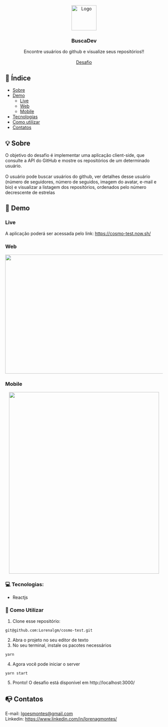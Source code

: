 <br />
<p align="center">
    <img src="https://i.pinimg.com/originals/9b/3c/ef/9b3cef596ae80e68281e7da2b37c5ae7.png" alt="Logo" width="80" height="80">
  <h3 align="center">BuscaDev</h3>

  <p align="center">    
     Encontre usuários do github e visualize seus repositórios!!
       <br />
    <br />
     <a href="https://gitlab.com/daniel259/cosmo-test/">Desafio</a> 
  </p> 

## :checkered_flag: Índice

* [Sobre](#-sobre)
* [Demo](#-demo)
  * [Live](#live)
  * [Web](#web)
  * [Mobile](#-mobile)
* [Tecnologias](#-tecnologias)
* [Como utilizar](#-como-utilizar)
* [Contatos](#-contatos)

## :bulb: Sobre
O objetivo do desafio é implementar uma aplicação client-side, 
que consulte a API do GitHub e mostre os repositórios de um determinado usuário.
<br><br>O usuário pode buscar usuários do github, ver detalhes desse usuário 
(número de seguidores, número de seguidos, imagem do avatar, e-mail e bio)
e visualizar a listagem dos repositórios, ordenados pelo número decrescente de estrelas


## :iphone: Demo

### Live

A aplicação poderá ser acessada pelo link: https://cosmo-test.now.sh/

### Web
<p align="center">
<img src="https://i.imgur.com/Dktu6d6.png" width="580" height="380">
</p>


### Mobile
<p align="center">
<img src="https://i.imgur.com/kOTI8vF.png" width="480" height="580">
</p>

### :computer: Tecnologias:
- Reactjs

### :wrench: Como Utilizar

1. Clone esse repositório:
```sh 
git@github.com:Lorenalgm/cosmo-test.git
```
2. Abra o projeto no seu editor de texto
3. No seu terminal, instale os pacotes necessários
```sh 
yarn 
``` 
4. Agora você pode iniciar o server
```sh 
yarn start
```
5. Pronto! O desafio está disponível em http://localhost:3000/

## :mailbox_with_no_mail: Contatos
E-mail: lgoesmontes@gmail.com<br>
Linkedin: https://www.linkedin.com/in/lorenagmontes/

   
